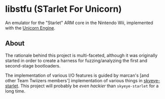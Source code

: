 # libstfu (STarlet For Unicorn)
An emulator for the "Starlet" ARM core in the Nintendo Wii, implemented with
the [Unicorn Engine](https://github.com/unicorn-engine/unicorn).

## About
The rationale behind this project is multi-faceted, although it was originally
started in order to create a harness for fuzzing/analyzing the first and
second-stage bootloaders.

The implementation of various I/O features is guided by marcan's [and other
Team Twiizers members'] implementation of various things in 
[skyeye-starlet](https://github.com/marcan/skyeye-starlet). 
This project will probably be _even hackier_ than `skyeye-starlet` for a
long time.

